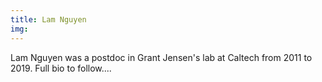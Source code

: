 ```yaml
---
title: Lam Nguyen
img: 
---
```


Lam Nguyen was a postdoc in Grant Jensen's lab at Caltech from 2011 to 2019. Full bio to follow....
